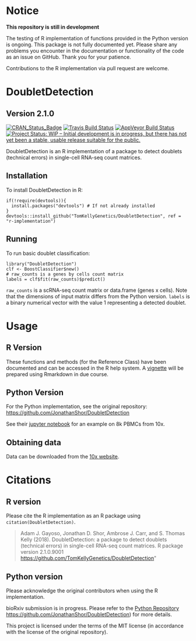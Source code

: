 # Notice

**This repository is still in development**

The testing of R implementation of functions provided in the Python version is ongoing. This package is not fully documented yet. Please share any problems you encounter in the documentation or functionality of the code as an issue on GitHub. Thank you for your patience.

Contributions to the R implementation via pull request are welcome.

# DoubletDetection

## Version 2.1.0

[![CRAN_Status_Badge](http://www.r-pkg.org/badges/version/DoubletDetection)](https://cran.r-project.org/package=DoubletDetection)
[![Travis Build Status](https://travis-ci.org/TomKellyGenetics/DoubletDetection.svg?branch=r-implementation)](https://travis-ci.org/TomKellyGenetics/DoubletDetection)
[![AppVeyor Build Status](https://ci.appveyor.com/api/projects/status/github/TomKellyGenetics/DoubletDetection?branch=r-implementation&svg=true)](https://ci.appveyor.com/project/TomKellyGenetics/DoubletDetection)
[![Project Status: WIP – Initial development is in progress, but there has not yet been a stable, usable release suitable for the public.](http://www.repostatus.org/badges/latest/wip.svg)](http://www.repostatus.org/#wip)


DoubletDetection is an R implementation of a package to detect doublets (technical errors) in single-cell RNA-seq count matrices.

## Installation

To install DoubletDetection in R:

```
if(!require(devtools)){
  install.packages("devtools") # If not already installed
}
devtools::install_github("TomKellyGenetics/DoubletDetection", ref = "r-implementation")
```

## Running

To run basic doublet classification:

```
library("DoubletDetection")
clf <- BoostClassifier$new()
# raw_counts is a genes by cells count matrix
labels = clf$fit(raw_counts)$predict()
```

`raw_counts` is a scRNA-seq count matrix or data.frame (genes x cells).
Note that the dimensions of input matrix differs from the Python version.
 `labels` is a binary numerical vector with the value 1 representing a 
detected doublet.

# Usage

## R Version

These functions and methods (for the Reference Class) have been documented and can be accessed in the R help system. A [vignette](https://rawgit.com/TomKellyGenetics/DoubletDetection/r-implementation/vignettes/PBMC_8k_vignette.html) will be prepared using Rmarkdown in due course.

## Python Version

For the Python implementation, see the original repository: https://github.com/JonathanShor/DoubletDetection

See their [jupyter notebook](https://nbviewer.jupyter.org/github/JonathanShor/DoubletDetection/blob/master/docs/PBMC_8k_vignette.ipynb) for an example on 8k PBMCs from 10x.

## Obtaining data
Data can be downloaded from the [10x website](https://support.10xgenomics.com/single-cell/datasets).


# Citations

## R version

Please cite the R implementation as an R package using `citation(DoubletDetection)`.

>Adam J. Gayoso, Jonathan D. Shor, Ambrose J. Carr, and S. Thomas Kelly (2018). DoubletDetection: a package to detect
doublets (technical errors) in single-cell RNA-seq count matrices. R package version 2.1.0.9001
https://github.com/TomKellyGenetics/DoubletDetection"

## Python version

Please acknowledge the original contributors when using the R implementation.

bioRxiv submission is in progress. Please refer to the [Python Repository]() https://github.com/JonathanShor/DoubletDetection) for more details.

This project is licensed under the terms of the MIT license (in accordance with the license of the original repository).
